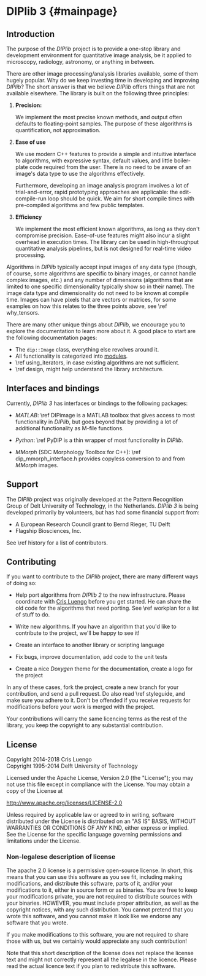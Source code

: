 # DIPlib 3 {#mainpage}

[//]: # (DIPlib 3.0)

[//]: # ([c]2016-2018, Cris Luengo.)
[//]: # (Based on original DIPlib code: [c]1995-2014, Delft University of Technology.)

[//]: # (Licensed under the Apache License, Version 2.0 [the "License"];)
[//]: # (you may not use this file except in compliance with the License.)
[//]: # (You may obtain a copy of the License at)
[//]: # ()
[//]: # (   http://www.apache.org/licenses/LICENSE-2.0)
[//]: # ()
[//]: # (Unless required by applicable law or agreed to in writing, software)
[//]: # (distributed under the License is distributed on an "AS IS" BASIS,)
[//]: # (WITHOUT WARRANTIES OR CONDITIONS OF ANY KIND, either express or implied.)
[//]: # (See the License for the specific language governing permissions and)
[//]: # (limitations under the License.)

## Introduction

The purpose of the *DIPlib* project is to provide a one-stop library and
development environment for quantitative image analysis, be it applied
to microscopy, radiology, astronomy, or anything in between.

There are other image processing/analysis libraries available, some of
them hugely popular. Why do we keep investing time in developing and
improving *DIPlib*? The short answer is that we believe *DIPlib* offers
things that are not available elsewhere. The library is built on the
following three principles:

1. **Precision:**

   We implement the most precise known methods, and output often defaults to
   floating-point samples. The purpose of these algorithms is quantification,
   not approximation.

2. **Ease of use**

   We use modern C++ features to provide a simple and intuitive interface
   to algorithms, with expressive syntax, default values, and little
   boiler-plate code required from the user. There is no need to be aware of
   an image's data type to use the algorithms effectively.

   Furthermore, developing an image analysis program involves a lot of trial-and-error,
   rapid prototyping approaches are applicable: the edit-compile-run loop
   should be quick. We aim for short compile times with pre-compiled algorithms
   and few public templates.

3. **Efficiency**

   We implement the most efficient known algorithms, as long as they don't
   compromise precision. Ease-of-use features might also incur a slight overhead
   in execution times. The library can be used in high-throughput quantitative analysis
   pipelines, but is not designed for real-time video processing.

Algorithms in *DIPlib* typically accept input images of any data type (though,
of course, some algorithms are specific to binary images, or cannot handle
complex images, etc.) and any number of dimensions (algorithms that are limited to
one specific dimensionality typically show so in their name). The image data
type and dimensionality do not need to be known at compile time. Images can
have pixels that are vectors or matrices, for some examples on how this
relates to the three points above, see \ref why_tensors.

There are many other unique things about *DIPlib*, we encourage you to
explore the documentation to learn more about it. A good place to start
are the following documentation pages:

- The `dip::Image` class, everything else revolves around it.
- All functionality is categorized into <a href="modules.html">modules</a>.
- \ref using_iterators, in case existing algorithms are not sufficient.
- \ref design, might help understand the library architecture.

## Interfaces and bindings

Currently, *DIPlib 3* has interfaces or bindings to the following packages:

- *MATLAB*: \ref DIPimage is a MATLAB toolbox that gives access to most functionality
  in *DIPlib*, but goes beyond that by providing a lot of additional functionality
  as M-file functions.

- *Python*: \ref PyDIP is a thin wrapper of most functionality in *DIPlib*.

- *MMorph* (SDC Morphology Toolbox for C++): \ref dip_mmorph_interface.h
  provides copyless conversion to and from *MMorph* images.

## Support

The *DIPlib* project was originally developed at the Pattern Recognition
Group of Delt University of Technology, in the Netherlands. *DIPlib 3* is being
developed primarily by volunteers, but has had some financial support from:

- A European Research Council grant to Bernd Rieger, TU Delft
- Flagship Biosciences, Inc.

See \ref history for a list of contributors.

## Contributing

If you want to contribute to the *DIPlib* project, there are many different
ways of doing so:

- Help port algorithms from *DIPlib 2* to the new infrastructure. Please
  coordinate with [Cris Luengo](https://github.com/crisluengo) before you get
  started. He can share the old code for the algorithms that need porting.
  See \ref workplan for a list of stuff to do.

- Write new algorithms. If you have an algorithm that you'd like to contribute
  to the project, we'll be happy to see it!

- Create an interface to another library or scripting language

- Fix bugs, improve documentation, add code to the unit tests

- Create a nice *Doxygen* theme for the documentation, create a logo for the project

In any of these cases, fork the project, create a new branch for your contribution,
and send a pull request. Do also read \ref styleguide, and make sure
you adhere to it. Don't be offended if you receive requests for modifications
before your work is merged with the project.

Your contributions will carry the same licencing terms as the rest of the library,
you keep the copyright to any substantial contribution.

## License

Copyright 2014-2018 Cris Luengo<br>
Copyright 1995-2014 Delft University of Technology

Licensed under the Apache License, Version 2.0 (the "License");
you may not use this file except in compliance with the License.
You may obtain a copy of the License at

   http://www.apache.org/licenses/LICENSE-2.0

Unless required by applicable law or agreed to in writing, software
distributed under the License is distributed on an "AS IS" BASIS,
WITHOUT WARRANTIES OR CONDITIONS OF ANY KIND, either express or implied.
See the License for the specific language governing permissions and
limitations under the License.

### Non-legalese description of license

The apache 2.0 license is a permissive open-source license. In short, this means that
you can use this software as you see fit, including making modifications, and distribute
this software, parts of it, and/or your modifications to it, either in source form or as
binaries. You are free to keep your modifications private, you are not required to
distribute sources with your binaries. HOWEVER, you must include proper attribution, as
well as the copyright notices, with any such distribution. You cannot pretend that you
wrote this software, and you cannot make it look like we endorse any software that you
wrote.

If you make modifications to this software, you are not required to share those with us,
but we certainly would appreciate any such contribution!

Note that this short description of the license does not replace the license text and
might not correctly represent all the legalese in the licence. Please read the actual
licence text if you plan to redistribute this software.
